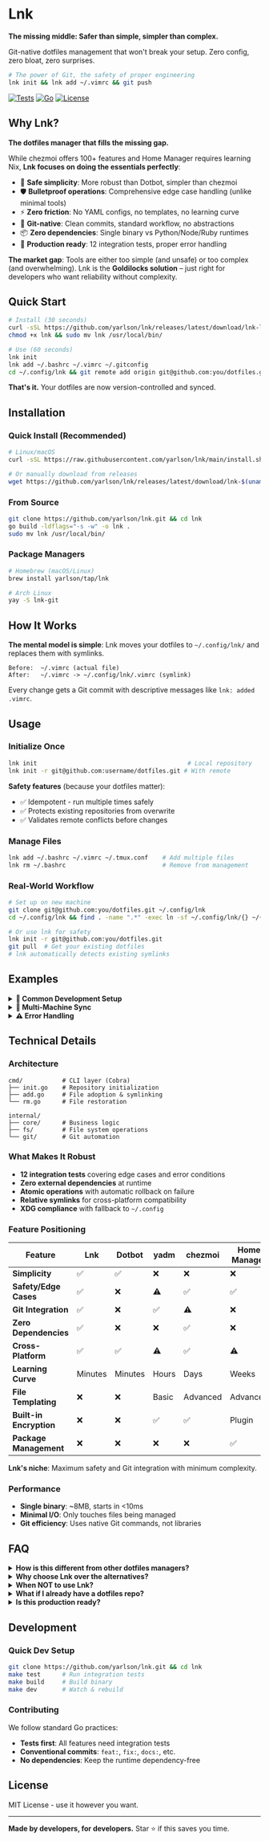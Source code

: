 # Lnk

**The missing middle: Safer than simple, simpler than complex.**

Git-native dotfiles management that won't break your setup. Zero config, zero bloat, zero surprises.

```bash
# The power of Git, the safety of proper engineering
lnk init && lnk add ~/.vimrc && git push
```

[![Tests](https://img.shields.io/badge/tests-12%20passing-green)](./test) [![Go](https://img.shields.io/badge/go-1.21+-blue)](https://golang.org) [![License](https://img.shields.io/badge/license-MIT-blue)](LICENSE)

## Why Lnk?

**The dotfiles manager that fills the missing gap.**

While chezmoi offers 100+ features and Home Manager requires learning Nix, **Lnk focuses on doing the essentials perfectly**:

- 🎯 **Safe simplicity**: More robust than Dotbot, simpler than chezmoi
- 🛡️ **Bulletproof operations**: Comprehensive edge case handling (unlike minimal tools)
- ⚡ **Zero friction**: No YAML configs, no templates, no learning curve
- 🔧 **Git-native**: Clean commits, standard workflow, no abstractions
- 📦 **Zero dependencies**: Single binary vs Python/Node/Ruby runtimes
- 🚀 **Production ready**: 12 integration tests, proper error handling

**The market gap**: Tools are either too simple (and unsafe) or too complex (and overwhelming). Lnk is the **Goldilocks solution** – just right for developers who want reliability without complexity.

## Quick Start

```bash
# Install (30 seconds)
curl -sSL https://github.com/yarlson/lnk/releases/latest/download/lnk-linux-amd64 -o lnk
chmod +x lnk && sudo mv lnk /usr/local/bin/

# Use (60 seconds)
lnk init
lnk add ~/.bashrc ~/.vimrc ~/.gitconfig
cd ~/.config/lnk && git remote add origin git@github.com:you/dotfiles.git && git push -u origin main
```

**That's it.** Your dotfiles are now version-controlled and synced.

## Installation

### Quick Install (Recommended)

```bash
# Linux/macOS
curl -sSL https://raw.githubusercontent.com/yarlson/lnk/main/install.sh | bash

# Or manually download from releases
wget https://github.com/yarlson/lnk/releases/latest/download/lnk-$(uname -s | tr '[:upper:]' '[:lower:]')-amd64
```

### From Source

```bash
git clone https://github.com/yarlson/lnk.git && cd lnk
go build -ldflags="-s -w" -o lnk .
sudo mv lnk /usr/local/bin/
```

### Package Managers

```bash
# Homebrew (macOS/Linux)
brew install yarlson/tap/lnk

# Arch Linux
yay -S lnk-git
```

## How It Works

**The mental model is simple**: Lnk moves your dotfiles to `~/.config/lnk/` and replaces them with symlinks.

```
Before:  ~/.vimrc (actual file)
After:   ~/.vimrc -> ~/.config/lnk/.vimrc (symlink)
```

Every change gets a Git commit with descriptive messages like `lnk: added .vimrc`.

## Usage

### Initialize Once

```bash
lnk init                                          # Local repository
lnk init -r git@github.com:username/dotfiles.git # With remote
```

**Safety features** (because your dotfiles matter):
- ✅ Idempotent - run multiple times safely
- ✅ Protects existing repositories from overwrite  
- ✅ Validates remote conflicts before changes

### Manage Files

```bash
lnk add ~/.bashrc ~/.vimrc ~/.tmux.conf    # Add multiple files
lnk rm ~/.bashrc                           # Remove from management
```

### Real-World Workflow

```bash
# Set up on new machine
git clone git@github.com:you/dotfiles.git ~/.config/lnk
cd ~/.config/lnk && find . -name ".*" -exec ln -sf ~/.config/lnk/{} ~/{} \;

# Or use lnk for safety
lnk init -r git@github.com:you/dotfiles.git
git pull  # Get your existing dotfiles
# lnk automatically detects existing symlinks
```

## Examples

<details>
<summary><strong>📁 Common Development Setup</strong></summary>

```bash
# Shell & terminal
lnk add ~/.bashrc ~/.zshrc ~/.tmux.conf

# Development tools  
lnk add ~/.vimrc ~/.gitconfig ~/.ssh/config

# Language-specific
lnk add ~/.npmrc ~/.cargo/config.toml ~/.pylintrc

# Check what's managed
cd ~/.config/lnk && git log --oneline
# 7f3a12c lnk: added .pylintrc
# 4e8b33d lnk: added .cargo/config.toml  
# 2a9c45e lnk: added .npmrc
```
</details>

<details>
<summary><strong>🔄 Multi-Machine Sync</strong></summary>

```bash
# Machine 1: Initial setup
lnk init -r git@github.com:you/dotfiles.git
lnk add ~/.vimrc ~/.bashrc
cd ~/.config/lnk && git push

# Machine 2: Clone existing
lnk init -r git@github.com:you/dotfiles.git  
cd ~/.config/lnk && git pull
# Manually symlink existing files or use lnk add to adopt them

# Both machines: Keep in sync
cd ~/.config/lnk && git pull  # Get updates
cd ~/.config/lnk && git push  # Share updates
```
</details>

<details>
<summary><strong>⚠️ Error Handling</strong></summary>

```bash
# Lnk is defensive by design
lnk add /nonexistent/file
# ❌ Error: file does not exist

lnk add ~/Documents/
# ❌ Error: directories are not supported  

lnk rm ~/.bashrc  # (when it's not a symlink)
# ❌ Error: file is not managed by lnk

lnk init  # (when ~/.config/lnk has non-lnk git repo)
# ❌ Error: directory appears to contain existing Git repository
```
</details>

## Technical Details

### Architecture

```
cmd/           # CLI layer (Cobra)
├── init.go    # Repository initialization  
├── add.go     # File adoption & symlinking
└── rm.go      # File restoration

internal/
├── core/      # Business logic
├── fs/        # File system operations  
└── git/       # Git automation
```

### What Makes It Robust

- **12 integration tests** covering edge cases and error conditions
- **Zero external dependencies** at runtime
- **Atomic operations** with automatic rollback on failure
- **Relative symlinks** for cross-platform compatibility
- **XDG compliance** with fallback to `~/.config`

### Feature Positioning

| Feature | Lnk | Dotbot | yadm | chezmoi | Home Manager |
|---------|-----|--------|------|---------|--------------|
| **Simplicity** | ✅ | ✅ | ❌ | ❌ | ❌ |
| **Safety/Edge Cases** | ✅ | ❌ | ⚠️ | ✅ | ✅ |
| **Git Integration** | ✅ | ❌ | ✅ | ⚠️ | ❌ |
| **Zero Dependencies** | ✅ | ❌ | ❌ | ✅ | ❌ |
| **Cross-Platform** | ✅ | ✅ | ⚠️ | ✅ | ⚠️ |
| **Learning Curve** | Minutes | Minutes | Hours | Days | Weeks |
| **File Templating** | ❌ | ❌ | Basic | Advanced | Advanced |
| **Built-in Encryption** | ❌ | ❌ | ✅ | ✅ | Plugin |
| **Package Management** | ❌ | ❌ | ❌ | ❌ | ✅ |

**Lnk's niche**: Maximum safety and Git integration with minimum complexity.

### Performance

- **Single binary**: ~8MB, starts in <10ms
- **Minimal I/O**: Only touches files being managed
- **Git efficiency**: Uses native Git commands, not libraries

## FAQ

<details>
<summary><strong>How is this different from other dotfiles managers?</strong></summary>

| Tool | Stars | Approach | Complexity | Learning Curve | Git Integration | Cross-Platform | Key Strength |
|------|-------|----------|------------|----------------|-----------------|----------------|--------------|
| **Lnk** | - | Simple symlinks + safety | **Minimal** | **Minutes** | **Native** | ✅ | **Safe simplicity** |
| chezmoi | 15k | Templates + encryption | High | Hours/Days | Abstracted | ✅ | Feature completeness |
| Mackup | 14.9k | App config sync | Medium | Hours | Manual | macOS/Linux | GUI app settings |
| Home Manager | 8.1k | Declarative Nix | **Very High** | **Weeks** | Manual | Linux/macOS | Package + config unity |
| Dotbot | 7.4k | YAML symlinks | Low | Minutes | Manual | ✅ | Pure simplicity |
| yadm | 5.7k | Git wrapper | Medium | Hours | **Native** | Unix-like | Git-centric power |

**Lnk fills the "safe simplicity" gap** – easier than chezmoi/yadm, safer than Dotbot, more capable than plain Git.

</details>

<details>
<summary><strong>Why choose Lnk over the alternatives?</strong></summary>

**Choose Lnk if you want:**
- ✅ **Safety first**: Bulletproof edge case handling, won't break existing setups
- ✅ **Git-native workflow**: No abstractions, just clean commits with clear messages  
- ✅ **Zero learning curve**: 3 commands, works like Git, no configuration files
- ✅ **Zero dependencies**: Single binary, no Python/Node/Ruby runtime requirements
- ✅ **Production ready**: Comprehensive test suite, proper error handling

**Choose others if you need:**
- **chezmoi**: Heavy templating, password manager integration, Windows-first
- **Mackup**: GUI app settings sync via Dropbox/iCloud (macOS focus)
- **Home Manager**: Nix ecosystem, package management, declarative everything
- **Dotbot**: Ultra-minimal YAML configuration (no safety features)
- **yadm**: Git power user features, encryption, bare repo workflow

**The sweet spot**: Lnk is for developers who want dotfiles management **without the ceremony** – all the safety and Git integration you need, none of the complexity you don't.

</details>

<details>
<summary><strong>When NOT to use Lnk?</strong></summary>

**Lnk might not be for you if you need:**

❌ **File templating**: Different configs per machine → use **chezmoi**  
❌ **Built-in encryption**: Secrets in dotfiles → use **chezmoi** or **yadm**  
❌ **GUI app settings**: Mac app preferences → use **Mackup**  
❌ **Package management**: Installing software → use **Home Manager** (Nix)  
❌ **Complex workflows**: Multi-step bootstrapping → use **chezmoi** or custom scripts  
❌ **Windows-first**: Native Windows support → use **chezmoi**  

**Lnk's philosophy**: Do one thing (symlink management) extremely well, let other tools handle their specialties. You can always combine Lnk with other tools as needed.

</details>

<details>
<summary><strong>What if I already have a dotfiles repo?</strong></summary>

```bash
# Clone your existing repo to the lnk location
git clone your-repo ~/.config/lnk

# Lnk works with any Git repo structure
lnk add ~/.vimrc  # Adopts existing files safely
```
</details>

<details>
<summary><strong>Is this production ready?</strong></summary>

**Yes, with caveats.** Lnk is thoroughly tested and handles edge cases well, but it's actively developed. 

✅ **Safe to use**: Won't corrupt your files  
✅ **Well tested**: Comprehensive integration test suite  
⚠️ **API stability**: Commands may evolve (following semver)

**Recommendation**: Try it on non-critical dotfiles first.
</details>

## Development

### Quick Dev Setup

```bash
git clone https://github.com/yarlson/lnk.git && cd lnk
make test      # Run integration tests
make build     # Build binary  
make dev       # Watch & rebuild
```

### Contributing

We follow standard Go practices:
- **Tests first**: All features need integration tests
- **Conventional commits**: `feat:`, `fix:`, `docs:`, etc.
- **No dependencies**: Keep the runtime dependency-free

## License

MIT License - use it however you want.

---

**Made by developers, for developers.** Star ⭐ if this saves you time.
